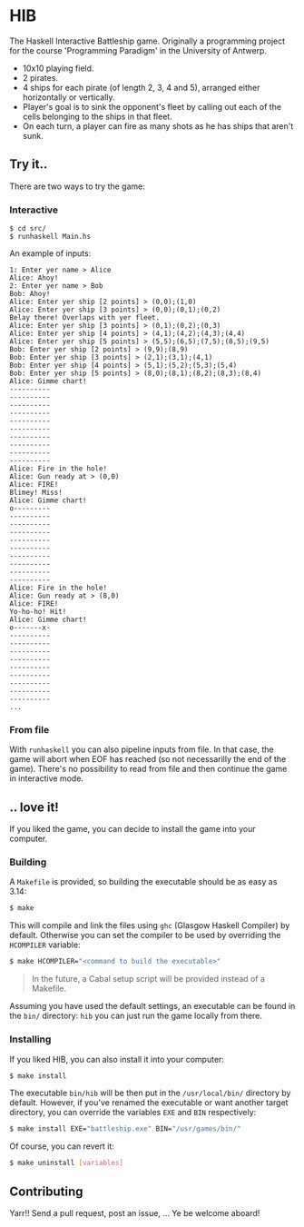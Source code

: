 # HIB
The Haskell Interactive Battleship game. Originally a programming project for
the course 'Programming Paradigm' in the University of Antwerp.

* 10x10 playing field.
* 2 pirates.
* 4 ships for each pirate (of length 2, 3, 4 and 5), arranged either
  horizontally or vertically.
* Player's goal is to sink the opponent's fleet by calling out each of the
  cells belonging to the ships in that fleet.
* On each turn, a player can fire as many shots as he has ships that aren't
  sunk.

## Try it..
There are two ways to try the game:

### Interactive
```
$ cd src/
$ runhaskell Main.hs
```

An example of inputs:

```
1: Enter yer name > Alice
Alice: Ahoy!
2: Enter yer name > Bob
Bob: Ahoy!
Alice: Enter yer ship [2 points] > (0,0);(1,0)
Alice: Enter yer ship [3 points] > (0,0);(0,1);(0,2)
Belay there! Overlaps with yer fleet.
Alice: Enter yer ship [3 points] > (0,1);(0,2);(0,3)
Alice: Enter yer ship [4 points] > (4,1);(4,2);(4,3);(4,4)
Alice: Enter yer ship [5 points] > (5,5);(6,5);(7,5);(8,5);(9,5)
Bob: Enter yer ship [2 points] > (9,9);(8,9)
Bob: Enter yer ship [3 points] > (2,1);(3,1);(4,1)
Bob: Enter yer ship [4 points] > (5,1);(5,2);(5,3);(5,4)
Bob: Enter yer ship [5 points] > (8,0);(8,1);(8,2);(8,3);(8,4)
Alice: Gimme chart!
----------
----------
----------
----------
----------
----------
----------
----------
----------
----------
Alice: Fire in the hole!
Alice: Gun ready at > (0,0)
Alice: FIRE!
Blimey! Miss!
Alice: Gimme chart!
o---------
----------
----------
----------
----------
----------
----------
----------
----------
----------
Alice: Fire in the hole!
Alice: Gun ready at > (8,0)
Alice: FIRE!
Yo-ho-ho! Hit!
Alice: Gimme chart!
o-------x-
----------
----------
----------
----------
----------
----------
----------
----------
----------
...
```

### From file
With `runhaskell` you can also pipeline inputs from file. In that case, the
game will abort when EOF has reached (so not necessarilly the end of the game).
There's no possibility to read from file and then continue the game in
interactive mode.

## .. love it!
If you liked the game, you can decide to install the game into your computer.

### Building
A `Makefile` is provided, so building the executable should be as easy as 3.14:

```sh
$ make
```

This will compile and link the files using `ghc` (Glasgow Haskell Compiler) by
default. Otherwise you can set the compiler to be used by overriding the
`HCOMPILER` variable:

```sh
$ make HCOMPILER="<command to build the executable>"
```

> In the future, a Cabal setup script will be provided instead of a Makefile.

Assuming you have used the default settings, an executable can be found in the
`bin/` directory: `hib` you can just run the game locally from there.

### Installing
If you liked HIB, you can also install it into your computer:

```sh
$ make install
```

The executable `bin/hib` will be then put in the `/usr/local/bin/` directory by
default. However, if you've renamed the executable or want another target
directory, you can override the variables `EXE` and `BIN` respectively:

```sh
$ make install EXE="battleship.exe" BIN="/usr/games/bin/"
```

Of course, you can revert it:

```sh
$ make uninstall [variables]
```

## Contributing
Yarr!! Send a pull request, post an issue, ... Ye be welcome aboard!
